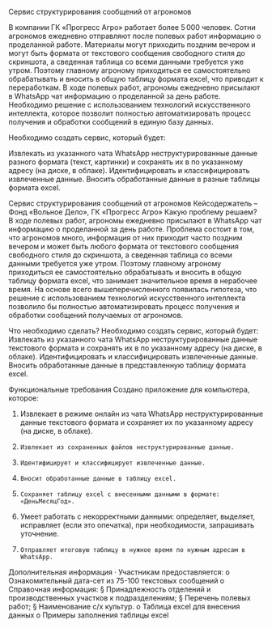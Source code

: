 Сервис структурирования сообщений от агрономов

В компании ГК «Прогресс Агро» работает более 5 000 человек. Сотни агрономов ежедневно отправляют после полевых работ информацию о проделанной работе. Материалы могут приходить поздним вечером и могут быть формата от текстового сообщения свободного стиля до скриншота, а сведенная таблица со всеми данными требуется уже утром. Поэтому главному агроному приходиться ее самостоятельно обрабатывать и вносить в общую таблицу формата excel, что приводит к переработкам.
В ходе полевых работ, агрономы ежедневно присылают в WhatsApp чат информацию о проделанной за день работе. Необходимо решение с использованием технологий искусственного интеллекта, которое позволит полностью автоматизировать процесс получения и обработки сообщений в единую базу данных.

Необходимо создать сервис, который будет:

Извлекать из указанного чата WhatsApp неструктурированные данные разного формата (текст, картинки) и сохранять их в по указанному адресу (на диске, в облаке).
Идентифицировать и классифицировать извлеченные данные.
Вносить обработанные данные в разные таблицы формата excel.


Сервис структурирования сообщений от агрономов
Кейсодержатель – Фонд «Вольное Дело», ГК «Прогресс Агро»
Какую проблему решаем?
В ходе полевых работ, агрономы ежедневно присылают в WhatsApp чат информацию о проделанной за день работе.
Проблема состоит в том, что агрономов много, информация от них приходит часто поздним вечером и может быть любого формата от текстового сообщения свободного стиля до скриншота, а сведенная таблица со всеми данными требуется уже утром. Поэтому главному агроному приходиться ее самостоятельно обрабатывать и вносить в общую таблицу формата excel, что занимает значительное время в нерабочее время.
На основе всего вышеперечисленного появилась гипотеза, что решение с использованием технологий искусственного интеллекта позволило бы полностью автоматизировать процесс получения и обработки сообщений получаемых от агрономов.
 
Что необходимо сделать?
Необходимо создать сервис, который будет:
Извлекать из указанного чата WhatsApp неструктурированные данные текстового формата и сохранять их в по указанному адресу (на диске, в облаке).
Идентифицировать и классифицировать извлеченные данные. 
Вносить обработанные данные в представленную таблицу формата excel.
 
Функциональные требования
Создано приложение для компьютера, которое:
1.  Извлекает в режиме онлайн из чата WhatsApp неструктурированные данные текстового формата и сохраняет их по указанному адресу (на диске, в облаке).
2.     Извлекает из сохраненных файлов неструктурированные данные.
3.     Идентифицирует и классифицирует извлеченные данные.
4.     Вносит обработанные данные в таблицу excel.
5.     Сохраняет таблицу excel с внесенными данными в формате: «ДеньМесяцГод».
6.  Умеет работать с некорректными данными: определяет, выделяет, исправляет (если это опечатка), при необходимости, запрашивать уточнение.
7.     Отправляет итоговую таблицу в нужное время по нужным адресам в WhatsApp.
 
Дополнительная информация
·       Участникам предоставляется:
o   Ознакомительный дата-сет из 75-100 текстовых сообщений
o   Справочная информация:
§  Принадлежность отделений и производственных участков к подразделениям;
§  Перечень полевых работ;
§  Наименование с/х культур.
o   Таблица excel для внесения данных
o   Примеры заполнения таблицы excel